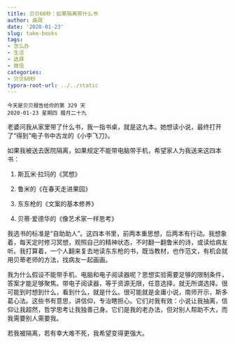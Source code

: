 ```yaml
---
title: 贝贝60秒：如果隔离带什么书
author: 曲政
date: '2020-01-23'
slug: take-books
tags:
- 怎么办
- 生活
- 选择
- 微信
categories:
- 贝贝60秒
typora-root-url: ../../static
---
```

```
今天是贝贝报告给你的第 329 天   
2020-01-23 星期四 腊月二十九
```

老婆问我从家里带了什么书，我一指书桌，就是这九本。她想读小说，最终打开了“得到”电子书中古龙的《小李飞刀》。

如果我被送去医院隔离，如果规定不能带电脑带手机，希望家人为我送来这四本书：

1.  斯瓦米·拉玛的《冥想》

2.  鲁米的《在春天走进果园》

3.  东东枪的《文案的基本修养》

4.  贝蒂·爱德华的《像艺术家一样思考》

我选书的标准是“自助助人”。这四本书里，前两本重思想，后两本有行动。我想象着，每天定时修习冥想，观照自己的精神状态，不时翻一翻鲁米的诗，或读给病友听。我打算着，一个人翻来复去地读东东枪的书，既当教材，也作范文，有机会就用贝蒂老师的方法，找病友一起画画。

我为什么假设不能带手机、电脑和电子阅读器呢？思想实验需要足够的限制条件，答案才能足够聚焦。带电子阅读器，等于资源无限，任意选择，就无所谓选择。很可能到时想到什么，看到什么，就是什么。很可能就是金庸小说，南师开示，斯多葛心法。这些书有意思，讲信仰，专治瞎担心。它们对我有效：小说让我抽离，信仰让我超然，哲学思考让我独善己身。它们是我的老办法，但对别人帮助不大，而我需要别人需要我。

若我被隔离，若有幸大难不死，我希望变得更强大。

